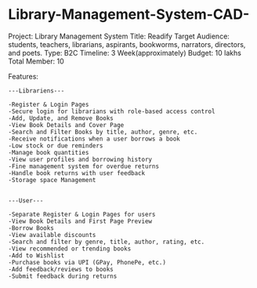 # Library-Management-System-CAD-
Project: Library Management System
Title: Readify
Target Audience: students, teachers, librarians, aspirants, bookworms, narrators, directors, and poets.
Type: B2C
Timeline: 3 Week(approximately)
Budget: 10 lakhs
Total Member: 10

Features:

	---Librariens---
	
	-Register & Login Pages
	-Secure login for librarians with role-based access control
	-Add, Update, and Remove Books
	-View Book Details and Cover Page	
	-Search and Filter Books by title, author, genre, etc.
	-Receive notifications when a user borrows a book
	-Low stock or due reminders
	-Manage book quantities
	-View user profiles and borrowing history
	-Fine management system for overdue returns
	-Handle book returns with user feedback
	-Storage space Management
	
	
	---User---
	
	-Separate Register & Login Pages for users
	-View Book Details and First Page Preview
	-Borrow Books
	-View available discounts
	-Search and filter by genre, title, author, rating, etc.
	-View recommended or trending books
	-Add to Wishlist
	-Purchase books via UPI (GPay, PhonePe, etc.)
	-Add feedback/reviews to books
	-Submit feedback during returns
	
